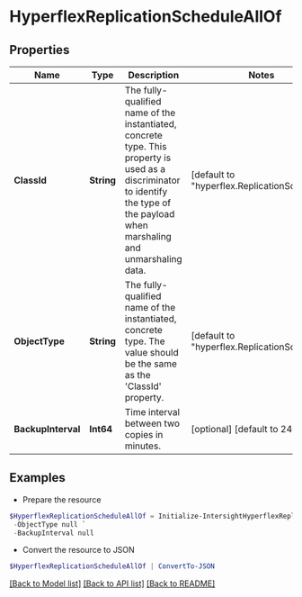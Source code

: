 # HyperflexReplicationScheduleAllOf
## Properties

Name | Type | Description | Notes
------------ | ------------- | ------------- | -------------
**ClassId** | **String** | The fully-qualified name of the instantiated, concrete type. This property is used as a discriminator to identify the type of the payload when marshaling and unmarshaling data. | [default to "hyperflex.ReplicationSchedule"]
**ObjectType** | **String** | The fully-qualified name of the instantiated, concrete type. The value should be the same as the &#39;ClassId&#39; property. | [default to "hyperflex.ReplicationSchedule"]
**BackupInterval** | **Int64** | Time interval between two copies in minutes. | [optional] [default to 240]

## Examples

- Prepare the resource
```powershell
$HyperflexReplicationScheduleAllOf = Initialize-IntersightHyperflexReplicationScheduleAllOf  -ClassId null `
 -ObjectType null `
 -BackupInterval null
```

- Convert the resource to JSON
```powershell
$HyperflexReplicationScheduleAllOf | ConvertTo-JSON
```

[[Back to Model list]](../README.md#documentation-for-models) [[Back to API list]](../README.md#documentation-for-api-endpoints) [[Back to README]](../README.md)

